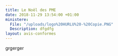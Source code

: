 ```yaml
---
title: Le Noël des PME
date: 2018-11-29 13:54:00 +01:00
ministere:
  File: "/uploads/logo%20HURLU%20-%20Copie.PNG"
  Description: dfgdfg
layout: avis-conformes
---
```


grgerger